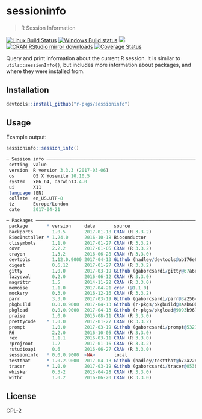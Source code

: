 
# sessioninfo

> R Session Information

[![Linux Build Status](https://travis-ci.org/r-pkgs/sessioninfo.svg?branch=master)](https://travis-ci.org/r-pkgs/sessioninfo)
[![Windows Build status](https://ci.appveyor.com/api/projects/status/github/r-pkgs/sessioninfo?svg=true)](https://ci.appveyor.com/project/gaborcsardi/sessioninfo)
[![](http://www.r-pkg.org/badges/version/sessioninfo)](http://www.r-pkg.org/pkg/sessioninfo)
[![CRAN RStudio mirror downloads](http://cranlogs.r-pkg.org/badges/sessioninfo)](http://www.r-pkg.org/pkg/sessioninfo)
[![Coverage Status](https://img.shields.io/codecov/c/github/r-pkgs/sessioninfo/master.svg)](https://codecov.io/github/r-pkgs/sessioninfo?branch=master)

Query and print information about the current R session. It is similar to
`utils::sessionInfo()`, but includes more information about packages, and
where they were installed from.

## Installation

```r
devtools::install_github("r-pkgs/sessioninfo")
```

## Usage

Example output:

```r
sessioninfo::session_info()
```

```r
─ Session info ───────────────────────────────────────────────────────────────
 setting  value
 version  R version 3.3.3 (2017-03-06)
 os       OS X Yosemite 10.10.5
 system   x86_64, darwin13.4.0
 ui       X11
 language (EN)
 collate  en_US.UTF-8
 tz       Europe/London
 date     2017-04-21

─ Packages ───────────────────────────────────────────────────────────────────
 package       * version     date       source
 backports       1.0.5       2017-01-18 CRAN (R 3.3.2)
 BiocInstaller * 1.24.0      2016-10-18 Bioconductor
 clisymbols      1.1.0       2017-01-27 CRAN (R 3.3.2)
 covr            2.2.2       2017-01-05 CRAN (R 3.3.2)
 crayon          1.3.2       2016-06-28 CRAN (R 3.3.0)
 devtools        1.12.0.9000 2017-04-13 Github (hadley/devtools@ab176e6)
 digest          0.6.12      2017-01-27 CRAN (R 3.3.2)
 gitty           1.0.0       2017-03-19 Github (gaborcsardi/gitty@67a6e3e)
 lazyeval        0.2.0       2016-06-12 CRAN (R 3.3.0)
 magrittr        1.5         2014-11-22 CRAN (R 3.3.0)
 memoise         1.1.0       2017-04-21 cran (@1.1.0)
 mockery         0.3.0       2016-12-16 CRAN (R 3.3.2)
 parr            3.3.0       2017-03-19 Github (gaborcsardi/parr@3a2564e)
 pkgbuild        0.0.0.9000  2017-04-13 Github (r-pkgs/pkgbuild@8aab60b)
 pkgload         0.0.0.9000  2017-04-13 Github (r-pkgs/pkgload@9093b96)
 praise          1.0.0       2015-08-11 CRAN (R 3.3.0)
 prettycode    * 1.0.0       2017-01-27 CRAN (R 3.3.2)
 prompt          1.0.0       2017-03-19 Github (gaborcsardi/prompt@5327667)
 R6              2.2.0       2016-10-05 CRAN (R 3.3.0)
 rex             1.1.1       2016-03-11 CRAN (R 3.3.0)
 rprojroot       1.2         2017-01-16 CRAN (R 3.3.2)
 rstudioapi      0.6         2016-06-27 CRAN (R 3.3.0)
 sessioninfo   * 0.0.0.9000  <NA>       local
 testthat      * 1.0.2.9000  2017-04-13 Github (hadley/testthat@b72a228)
 tracer        * 1.0.0       2017-03-19 Github (gaborcsardi/tracer@053bf79)
 whisker         0.3-2       2013-04-28 CRAN (R 3.3.0)
 withr           1.0.2       2016-06-20 CRAN (R 3.3.0)
```

## License

GPL-2
